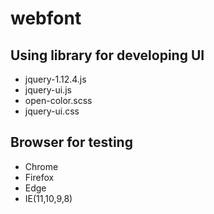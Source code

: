 # webfont


## Using library for developing UI
+ jquery-1.12.4.js
+ jquery-ui.js
+ open-color.scss
+ jquery-ui.css


## Browser for testing
+ Chrome
+ Firefox
+ Edge
+ IE(11,10,9,8)
